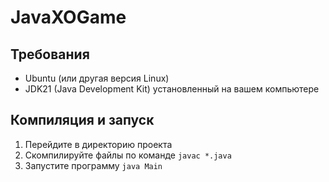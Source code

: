 # JavaXOGame

## Требования

- Ubuntu (или другая версия Linux)
- JDK21 (Java Development Kit) установленный на вашем компьютере


## Компиляция и запуск

1. Перейдите в директорию проекта
2. Скомпилируйте файлы по команде `javac *.java`
3. Запустите программу `java Main`
